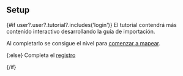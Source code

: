<script>
    export let user
</script>

## Setup

{#if user?.user?.tutorial?.includes('login')}
El tutorial contendrá más contenido interactivo desarrollando la guía de
importación.

Al completarlo se consigue el nivel para [comenzar a mapear](/explore).

{:else}
Completa el [registro](/learn/login)

{/if}